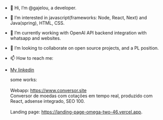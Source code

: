 - 👋 Hi, I’m @gajelou, a developer.
- 👀 I’m interested in javascript(frameworks: Node, React, Next) and Java(spring), HTML, CSS.

- 🌱 I’m currently working with OpenAI API backend integration with whatsapp and websites.

- 💞️ I’m looking to collaborate on open source projects, and a PL position.

- 📫 How to reach me:

- <a href="https://www.linkedin.com/in/gabriel-de-jesus-lourenço-49053727/" target="_blank">My linkedin<a/>


  some works:<br/><br/>
  Webapp: https://www.conversor.site <br/>
    Conversor de moedas com cotações em tempo real, produzido com React, adsense integrado, SEO 100. <br/>   
  Landing page: https://landing-page-omega-two-46.vercel.app.
